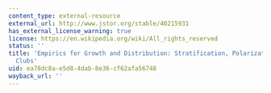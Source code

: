 ```yaml
---
content_type: external-resource
external_url: http://www.jstor.org/stable/40215931
has_external_license_warning: true
license: https://en.wikipedia.org/wiki/All_rights_reserved
status: ''
title: 'Empirics for Growth and Distribution: Stratification, Polarization, and Convergence
  Clubs'
uid: ea78dc8a-e5d8-4dab-8e36-cf62afa56748
wayback_url: ''
---
```

